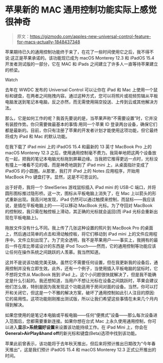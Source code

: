 # 苹果新的 MAC 通用控制功能实际上感觉很神奇

> 原文：<https://gizmodo.com/apples-new-universal-control-feature-for-macs-actually-1848437348>

苹果期待已久的通用控制功能终于来了，在花了一些时间使用它之后，我不得不说:这正是苹果承诺的。该功能现已成为 macOS Monterey 12.3 和 iPadOS 15.4 开发者测试版的一部分，它在 MAC 和 iPads 之间建立了许多人一直等待苹果建立的桥梁。

Watch

去年在 WWDC 发布的 Universal Control 可以让你在 iPad 和 Mac 上使用一个鼠标和键盘，在两者之间拖拽内容。通过这种方式，您可以将照片或视频剪辑从平板电脑发送到笔记本电脑，反之亦然，而无需使用隔空投送、上传到云或其他解决方法。

那么，它是如何工作的呢？我首先要说的是，当苹果声称“不需要设置”时，它并没有装腔作势。你只需要做最基本的事情:用同一个苹果 ID 登录两台设备，确保它们都是最新的。目前，你只有注册了苹果的开发者计划才能使用这项功能，但它最终将成为 iPad 和 Mac 的默认功能。

在我下载了 iPad mini 上的 iPadOS 15.4 和最新的 13 英寸 MacBook Pro 上的 macOS Monterey 12.3 之后，使用通用控制毫不费力。我简单地把这两个设备放在一起，把我的笔记本电脑光标拖到屏幕边缘。当我把它推得更远一点时，光标没有撞上一堵看不见的墙，而是神奇地跳到了 iPad mini 上，从桌面指针变成了 iPadOS 的小圆圈。从那里，我打开 iPad 上的 Notes 应用程序，开始用 MacBook Pro 键盘打字。显然，这是不可思议的。

出于好奇，我将一个 SteelSeries 游戏鼠标插入 iPad mini 的 USB-C 端口，并将圆形图标推过隐形桥。这一次，图标从平板电脑上消失了，在 Mac 上以箭头的形式重新出现。我高兴地发现，iPad 仍然可以通过触摸来控制，而鼠标——我应该说，是插在平板电脑上的——可以移动 MacBook 光标。为了夺回对 MacBook 的控制权，我只需在触控板上滑动，其正确的光标就会返回(而 iPad 光标会重新出现在平板电脑上)。

拖放文件没有什么不同。我上传了几张这种设置的照片到 MacBook Pro 的桌面上，然后通过简单的点击和滑动触控板，将它们移动到 iPad mini 上的文件应用程序中。文件立刻出现了。为了完全透明，我不是苹果用户——事实上，我拥有的最后一件在库比蒂诺设计的东西是 iPod Touch——然而，它的通用控制等功能应该让任何在操作系统之间跳跃的人羡慕。我当然知道。

这并不是说该功能完美无缺。虽然它不需要任何设置，但在我更新我的设备后，通用控制并没有立即生效。此外，还有一个例子，当使用插入平板电脑的鼠标时，它不想将文件从 MacBook 拖到 iPad 上。这个小问题很快就解决了，但是我不能确定是什么引起的。我还想知道，当用户不想让光标在设备之间跳跃时，苹果会建议他们怎么做，特别是因为我发现这个功能适用于房间对面的设备。当然，你可以打开和关闭它，但这是一个不雅的解决方案，破坏了通用控制如此引人注目的原因:它的易用性。这项功能刚刚推出测试版，所以让我们希望这些事情在未来几个月内得到解决。

如果您使用的是笔记本电脑或平板电脑——任何“便携式”设备——那么每次设备进入范围后，您都需要重新连接。如果你想在台式 Mac 上永久使用通用控制，你可以进入**显示>系统偏好设置**来设置该功能持续工作。在 iPad Mini 上，你会在**General>AirPlay&hand off**的新光标和键盘(Beta)选项中找到该功能。

苹果此前曾表示，该功能将于去年秋天推出，但后来将预计推出日期改为“今年春天推出”，这是我们预计 iPadOS 15.4 和 macOS Monterey 12.3 正式公开推出的时间。